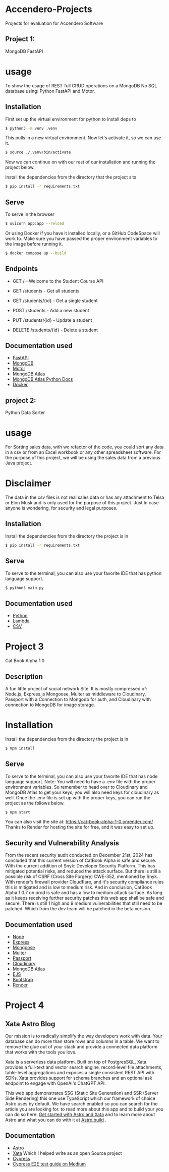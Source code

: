 # Accendero-Projects

Projects for evaluation for Accendero Software

## Project 1:
MongoDB FastAPI

# usage

To show the usage of REST-full CRUD operations on a MongoDB No SQL database using: Python FastAPI and Motor.

## Installation

First set up the virtual environment for python to install deps to

```sh
$ python3 -m venv .venv
```
This pulls in a new virtual environment. Now let's activate it, so we can use it.

```sh
$ source ./.venv/bin/activate
```
Now we can continue on with our rest of our installation and running the project below.

Install the dependencies from the directory that the project sits

```sh
$ pip install -r requirements.txt
```

## Serve
To serve in the browser

```sh
$ uvicorn app:app --reload
```
Or using Docker if you have it installed locally, or a GitHub CodeSpace will work to. 
Make sure you have passed the proper environment variables to the image before running it.

```sh
$ docker compose up --build
````
## Endpoints

- GET /—Welcome to the Student Course API

- GET /students - Get all students
- GET /students/{id} - Get a single student
- POST /students - Add a new student
- PUT /students/{id} - Update a student
- DELETE /students/{id} - Delete a student

## Documentation used

- [FastAPI](https://fastapi.tiangolo.com/)
- [MongoDB](https://www.mongodb.com/developer/languages/python/python-quickstart-starlette/)
- [Motor](https://motor.readthedocs.io/en/stable/)
- [MongoDB Atlas](https://www.mongodb.com/cloud/atlas)
- [MongoDB Atlas Python Docs](https://docs.atlas.mongodb.com/driver-connection/)
- [Docker](https://www.docker.com/)


## project 2:

Python Data Sorter

# usage

For Sorting sales data,
with we refactor of the code, you could sort any data in a csv or from an Excel workbook or any other spreadsheet software.
For the purpose of this project, we will be using the sales data from a previous Java project.
# Disclaimer
The data in the csv files is not real sales data or has any attachment to Telsa or Elon Musk and is only used 
for the purpose of this project.
Just In case anyone is wondering, for security and legal purposes. 

## Installation

Install the dependencies from the directory the project is in

```sh
$ pip install -r requirements.txt
```

## Serve
To serve to the terminal, you can also use your favorite IDE that has python language support.

```sh
$ python3 main.py
```

## Documentation used

- [Python](https://www.python.org/)
- [Lambda](https://docs.python.org/3/library/itertools.html#itertools.groupby)
- [CSV](https://docs.python.org/3/library/csv.html)

# Project 3

Cat Book Alpha 1.0

## Description

A fun little project of social network Site.
It is mostly compressed of: Node.js, Express.js Mongoose, Multer as middleware to Cloudinary, 
Passport with a Connection to Mongodb for auth, and Cloudinary with connection to MongoDB for image storage.

# Installation 

Install the dependencies from the directory the project is in

```sh
$ npm install
```

## Serve
To serve to the terminal, you can also use your favorite IDE that has node language support.
Note: You will need to have a .env file with the proper environment variables.
So remember
to head over to Cloudinary and MongoDB Atlas to get your keys, you will also need keys for cloudinary as well. 
Once the .env file is set up with the proper keys, you can run the project as the follows below. 

```sh   
$ npm start
```
You can also visit the site at:  https://cat-book-alpha-1-0.onrender.com/ 
Thanks to Render for hosting the site for free, and it was easy to set up.

## Security and Vulnerability Analysis

From the recent security audit conducted on December 21st, 2024 has concluded that this current version of CatBook Alpha is safe and secure. With the current addition of Snyk: Developer Security Platform. This has mitigated potential risks, and reduced the attack surface. But there is still a possible risk of CSRF (Cross Site Forgery) CWE-352, mentioned by Snyk. With render's firewall provider Cloudflare, and it's security compliance rules this is mitigated and is low to medium risk. And in conclusion, CatBook Alpha 1.0.7 on prod is safe and has a low to medium attack surface. As long as it keeps receiving further security patches this web app shall be safe and secure. There is still 1 high and 9 medium vulnerabilities that still need to be patched. Which from the dev team will be patched in the beta version.

## Documentation used

- [Node](https://nodejs.org/en/)
- [Express](https://expressjs.com/)
- [Mongoose](https://mongoosejs.com/)
- [Multer](https://www.npmjs.com/package/multer)
- [Passport](http://www.passportjs.org/)
- [Cloudinary](https://cloudinary.com/)
- [MongoDB Atlas](https://www.mongodb.com/cloud/atlas)
- [EJS](https://ejs.co/)
- [Bootstrap](https://getbootstrap.com/)
- [Render](https://render.com/)

# Project 4

## Xata Astro Blog

Our mission is to radically simplify the way developers work with data. Your database can do more than store rows and columns in a table. We want to remove the glue out of your stack and provide a connected data platform that works with the tools you love.

Xata is a serverless data platform. Built on top of PostgresSQL, Xata provides a full-text and vector search engine, record-level file attachments, table-level aggregations and exposes a single consistent REST API with SDKs. Xata provides support for schema branches and an optional ask endpoint to engage with OpenAI's ChatGPT API.
 
This web app demonstrates SSG (Static Site Generation) and SSR (Server Side Rendering) this one use TypeScript which our framework of choice Astro uses by default. We have search enabled so you can search for the article you are looking for. 
to read more about this app and to build your you can do so here: [Get started with Astro and Xata](https://xata.io/docs/getting-started/astro) and to learn more about Astro and what you can do with it at [Astro.build](https://astro.build) .

## Documentation

- [Astro](https://astro.build)
- [Xata](https://xata.io/docs/getting-started/astro) Which I helped write as an open Source project
- [Cypress](https://cypress.io)
- [Cypress E2E test guide on Medium](https://k-hartanto.medium.com/end-to-end-test-create-your-first-e2e-testing-in-cypress-ceaafefb1820)
